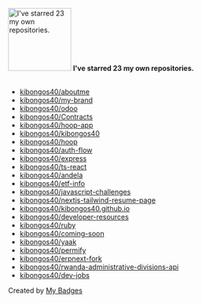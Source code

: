 <img src="https://my-badges.github.io/my-badges/self-star.png" alt="I&apos;ve starred 23 my own repositories." title="I&apos;ve starred 23 my own repositories." width="128">
<strong>I&apos;ve starred 23 my own repositories.</strong>
<br><br>

- <a href="https://github.com/kibongos40/aboutme">kibongos40/aboutme</a>
- <a href="https://github.com/kibongos40/my-brand">kibongos40/my-brand</a>
- <a href="https://github.com/kibongos40/odoo">kibongos40/odoo</a>
- <a href="https://github.com/kibongos40/Contracts">kibongos40/Contracts</a>
- <a href="https://github.com/kibongos40/hoop-app">kibongos40/hoop-app</a>
- <a href="https://github.com/kibongos40/kibongos40">kibongos40/kibongos40</a>
- <a href="https://github.com/kibongos40/hoop">kibongos40/hoop</a>
- <a href="https://github.com/kibongos40/auth-flow">kibongos40/auth-flow</a>
- <a href="https://github.com/kibongos40/express">kibongos40/express</a>
- <a href="https://github.com/kibongos40/ts-react">kibongos40/ts-react</a>
- <a href="https://github.com/kibongos40/andela">kibongos40/andela</a>
- <a href="https://github.com/kibongos40/etf-info">kibongos40/etf-info</a>
- <a href="https://github.com/kibongos40/javascript-challenges">kibongos40/javascript-challenges</a>
- <a href="https://github.com/kibongos40/nextjs-tailwind-resume-page">kibongos40/nextjs-tailwind-resume-page</a>
- <a href="https://github.com/kibongos40/kibongos40.github.io">kibongos40/kibongos40.github.io</a>
- <a href="https://github.com/kibongos40/developer-resources">kibongos40/developer-resources</a>
- <a href="https://github.com/kibongos40/ruby">kibongos40/ruby</a>
- <a href="https://github.com/kibongos40/coming-soon">kibongos40/coming-soon</a>
- <a href="https://github.com/kibongos40/yaak">kibongos40/yaak</a>
- <a href="https://github.com/kibongos40/permify">kibongos40/permify</a>
- <a href="https://github.com/kibongos40/erpnext-fork">kibongos40/erpnext-fork</a>
- <a href="https://github.com/kibongos40/rwanda-administrative-divisions-api">kibongos40/rwanda-administrative-divisions-api</a>
- <a href="https://github.com/kibongos40/dev-jobs">kibongos40/dev-jobs</a>


Created by <a href="https://github.com/my-badges/my-badges">My Badges</a>